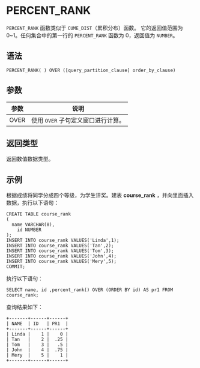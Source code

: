 PERCENT_RANK 
=================================



`PERCENT_RANK` 函数类似于 `CUME_DIST`（累积分布）函数。 它的返回值范围为 0\~1。任何集合中的第一行的 `PERCENT_RANK` 函数为 0，返回值为 `NUMBER`。

语法 
--------------

    PERCENT_RANK( ) OVER ([query_partition_clause] order_by_clause)



参数 
--------------



|  参数  |          说明           |
|------|-----------------------|
| OVER | 使用 `OVER` 子句定义窗口进行计算。 |



返回类型 
----------------

返回数值数据类型。

示例 
--------------

根据成绩将同学分成四个等级，为学生评奖。建表 **course_rank** ，并向里面插入数据，执行以下语句：

    CREATE TABLE course_rank
    (
      name VARCHAR(8),
        id NUMBER
    );
    INSERT INTO course_rank VALUES('Linda',1);
    INSERT INTO course_rank VALUES('Tan',2);
    INSERT INTO course_rank VALUES('Tom',3);
    INSERT INTO course_rank VALUES('John',4);
    INSERT INTO course_rank VALUES('Mery',5);
    COMMIT;



执行以下语句：

    SELECT name, id ,percent_rank() OVER (ORDER BY id) AS pr1 FROM course_rank;



查询结果如下：

    +-------+------+------+
    | NAME  | ID   | PR1  |
    +-------+------+------+
    | Linda |    1 |    0 |
    | Tan   |    2 |  .25 |
    | Tom   |    3 |   .5 |
    | John  |    4 |  .75 |
    | Mery  |    5 |    1 |
    +-------+------+------+


